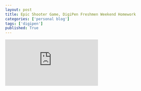 ```yaml
---
layout: post
title: Epic Shooter Game, DigiPen Freshmen Weekend Homework
categories: ['personal blog']
tags: ['digipen']
published: True
---
```


<iframe src="https://www.youtube.com/embed/cQosmJF45mw" frameborder="0" allowfullscreen></iframe>